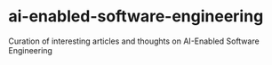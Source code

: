 # ai-enabled-software-engineering
Curation of interesting articles and thoughts on AI-Enabled Software Engineering
